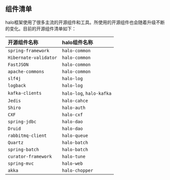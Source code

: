 ## 组件清单

halo框架使用了很多主流的开源组件和工具。所使用的开源组件也会随着升级不断的变化。目前的开源组件清单如下：

| 开源组件名称 | halo组件名称 |
| :--- | :--- |
| `spring-framework` | `halo-common` |
| `Hibernate-validator` | `halo-common` |
| `FastJSON` | `halo-common` |
| `apache-commons` | `halo-common` |
| `slf4j` | `halo-log` |
| `logback` | `halo-log` |
| `kafka-clients` | `halo-log`, `halo-kafka` |
| `Jedis` | `halo-cahce` |
| `Shiro` | `halo-auth` |
| `CXF` | `halo-cxf` |
| `spring-jdbc` | `halo-dao` |
| `Druid` | `halo-dao` |
| `rabbitmq-client` | `halo-queue` |
| `Quartz` | `halo-batch` |
| `spring-batch` | `halo-batch` |
| `curator-framework` | `halo-tune` |
| `spring-mvc` | `halo-web` |
| `akka` | `halo-chopper` |





